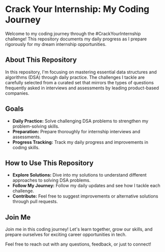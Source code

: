# Crack Your Internship: My Coding Journey

Welcome to my coding journey through the #CrackYourInternship challenge! This repository documents my daily progress as I prepare rigorously for my dream internship opportunities.

## About This Repository
In this repository, I'm focusing on mastering essential data structures and algorithms (DSA) through daily practice. The challenges I tackle are carefully selected from a curated set that mirrors the types of questions frequently asked in interviews and assessments by leading product-based companies.

## Goals
- **Daily Practice:** Solve challenging DSA problems to strengthen my problem-solving skills.
- **Preparation:** Prepare thoroughly for internship interviews and assessments.
- **Progress Tracking:** Track my daily progress and improvements in coding skills.

## How to Use This Repository
- **Explore Solutions:** Dive into my solutions to understand different approaches to solving DSA problems.
- **Follow My Journey:** Follow my daily updates and see how I tackle each challenge.
- **Contribute:** Feel free to suggest improvements or alternative solutions through pull requests.

## Join Me
Join me in this coding journey! Let's learn together, grow our skills, and prepare ourselves for exciting career opportunities in tech.

Feel free to reach out with any questions, feedback, or just to connect!

